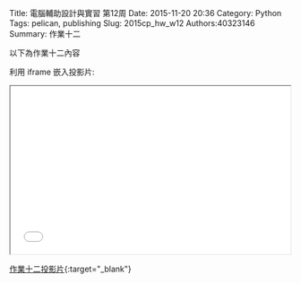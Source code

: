 Title: 電腦輔助設計與實習 第12周
Date: 2015-11-20 20:36
Category: Python
Tags: pelican, publishing
Slug: 2015cp_hw_w12
Authors:40323146
Summary: 作業十二

以下為作業十二內容

利用 iframe 嵌入投影片:

<iframe src="simplest11.html" width="500" height="300"></iframe>

[作業十二投影片](simplest11.html){:target="_blank"}

